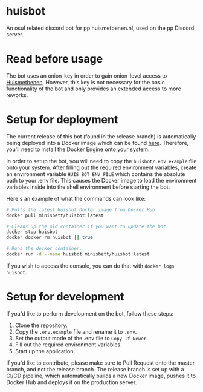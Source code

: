 # huisbot
An osu! related discord bot for pp.huismetbenen.nl, used on the pp Discord server.

# Read before usage

The bot uses an onion-key in order to gain onion-level access to [Huismetbenen](https://pp.huismetbenen.nl/). However, this key is not necessary for the basic functionality of the bot and only provides an extended access to more reworks.

# Setup for deployment

The current release of this bot (found in the release branch) is automatically being deployed into a Docker image which can be found [here](https://hub.docker.com/repository/docker/minisbett/huisbot/general). Therefore, you'll need to install the Docker Engine onto your system.

In order to setup the bot, you will need to copy the `huisbot/.env.example` file onto your system. After filling out the required environment variables, create an environment variable `HUIS_BOT_ENV_FILE` which contains the absolute path to your .env file. This causes the Docker image to load the environment variables inside into the shell environment before starting the bot.

Here's an example of what the commands can look like:
```sh
# Pulls the latest Huisbot Docker image from Docker Hub.
docker pull minisbett/huisbot:latest

# Cleans up the old container if you want to update the bot.
docker stop huisbot
docker docker rm huisbot || true

# Runs the docker container.
docker run -d --name huisbot minisbett/huisbot:latest
```

If you wish to access the console, you can do that with `docker logs huisbot`.

# Setup for development

If you'd like to perform development on the bot, follow these steps:

1. Clone the repository.
2. Copy the `.env.example` file and rename it to `.env`.
3. Set the output mode of the .env file to `Copy If Newer`.
4. Fill out the required environment variables.
5. Start up the application.

If you'd like to contribute, please make sure to Pull Request onto the master branch, and not the release branch. The release branch is set up with a CI/CD pipeline, which automatically builds a new Docker image, pushes it to Docker Hub and deploys it on the production server.